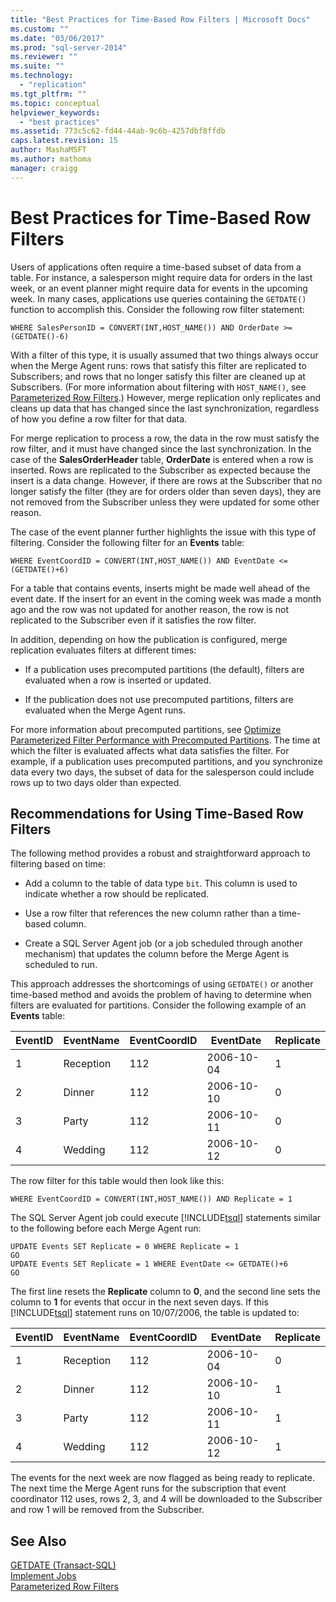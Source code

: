 ```yaml
---
title: "Best Practices for Time-Based Row Filters | Microsoft Docs"
ms.custom: ""
ms.date: "03/06/2017"
ms.prod: "sql-server-2014"
ms.reviewer: ""
ms.suite: ""
ms.technology: 
  - "replication"
ms.tgt_pltfrm: ""
ms.topic: conceptual
helpviewer_keywords: 
  - "best practices"
ms.assetid: 773c5c62-fd44-44ab-9c6b-4257dbf8ffdb
caps.latest.revision: 15
author: MashaMSFT
ms.author: mathoma
manager: craigg
---
```

# Best Practices for Time-Based Row Filters
  Users of applications often require a time-based subset of data from a table. For instance, a salesperson might require data for orders in the last week, or an event planner might require data for events in the upcoming week. In many cases, applications use queries containing the `GETDATE()` function to accomplish this. Consider the following row filter statement:  
  
```  
WHERE SalesPersonID = CONVERT(INT,HOST_NAME()) AND OrderDate >= (GETDATE()-6)  
```  
  
 With a filter of this type, it is usually assumed that two things always occur when the Merge Agent runs: rows that satisfy this filter are replicated to Subscribers; and rows that no longer satisfy this filter are cleaned up at Subscribers. (For more information about filtering with `HOST_NAME()`, see [Parameterized Row Filters](parameterized-filters-parameterized-row-filters.md).) However, merge replication only replicates and cleans up data that has changed since the last synchronization, regardless of how you define a row filter for that data.  
  
 For merge replication to process a row, the data in the row must satisfy the row filter, and it must have changed since the last synchronization. In the case of the **SalesOrderHeader** table, **OrderDate** is entered when a row is inserted. Rows are replicated to the Subscriber as expected because the insert is a data change. However, if there are rows at the Subscriber that no longer satisfy the filter (they are for orders older than seven days), they are not removed from the Subscriber unless they were updated for some other reason.  
  
 The case of the event planner further highlights the issue with this type of filtering. Consider the following filter for an **Events** table:  
  
```  
WHERE EventCoordID = CONVERT(INT,HOST_NAME()) AND EventDate <= (GETDATE()+6)  
```  
  
 For a table that contains events, inserts might be made well ahead of the event date. If the insert for an event in the coming week was made a month ago and the row was not updated for another reason, the row is not replicated to the Subscriber even if it satisfies the row filter.  
  
 In addition, depending on how the publication is configured, merge replication evaluates filters at different times:  
  
-   If a publication uses precomputed partitions (the default), filters are evaluated when a row is inserted or updated.  
  
-   If the publication does not use precomputed partitions, filters are evaluated when the Merge Agent runs.  
  
 For more information about precomputed partitions, see [Optimize Parameterized Filter Performance with Precomputed Partitions](parameterized-filters-optimize-for-precomputed-partitions.md). The time at which the filter is evaluated affects what data satisfies the filter. For example, if a publication uses precomputed partitions, and you synchronize data every two days, the subset of data for the salesperson could include rows up to two days older than expected.  
  
## Recommendations for Using Time-Based Row Filters  
 The following method provides a robust and straightforward approach to filtering based on time:  
  
-   Add a column to the table of data type `bit`. This column is used to indicate whether a row should be replicated.  
  
-   Use a row filter that references the new column rather than a time-based column.  
  
-   Create a SQL Server Agent job (or a job scheduled through another mechanism) that updates the column before the Merge Agent is scheduled to run.  
  
 This approach addresses the shortcomings of using `GETDATE()` or another time-based method and avoids the problem of having to determine when filters are evaluated for partitions. Consider the following example of an **Events** table:  
  
|**EventID**|**EventName**|**EventCoordID**|**EventDate**|**Replicate**|  
|-----------------|-------------------|----------------------|-------------------|-------------------|  
|1|Reception|112|2006-10-04|1|  
|2|Dinner|112|2006-10-10|0|  
|3|Party|112|2006-10-11|0|  
|4|Wedding|112|2006-10-12|0|  
  
 The row filter for this table would then look like this:  
  
```  
WHERE EventCoordID = CONVERT(INT,HOST_NAME()) AND Replicate = 1  
```  
  
 The SQL Server Agent job could execute [!INCLUDE[tsql](../../../includes/tsql-md.md)] statements similar to the following before each Merge Agent run:  
  
```  
UPDATE Events SET Replicate = 0 WHERE Replicate = 1  
GO  
UPDATE Events SET Replicate = 1 WHERE EventDate <= GETDATE()+6  
GO  
```  
  
 The first line resets the **Replicate** column to **0**, and the second line sets the column to **1** for events that occur in the next seven days. If this [!INCLUDE[tsql](../../../includes/tsql-md.md)] statement runs on 10/07/2006, the table is updated to:  
  
|**EventID**|**EventName**|**EventCoordID**|**EventDate**|**Replicate**|  
|-----------------|-------------------|----------------------|-------------------|-------------------|  
|1|Reception|112|2006-10-04|0|  
|2|Dinner|112|2006-10-10|1|  
|3|Party|112|2006-10-11|1|  
|4|Wedding|112|2006-10-12|1|  
  
 The events for the next week are now flagged as being ready to replicate. The next time the Merge Agent runs for the subscription that event coordinator 112 uses, rows 2, 3, and 4 will be downloaded to the Subscriber and row 1 will be removed from the Subscriber.  
  
## See Also  
 [GETDATE &#40;Transact-SQL&#41;](/sql/t-sql/functions/getdate-transact-sql)   
 [Implement Jobs](../../../ssms/agent/implement-jobs.md)   
 [Parameterized Row Filters](parameterized-filters-parameterized-row-filters.md)  
  
  
